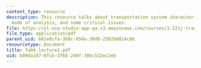 ```yaml
---
content_type: resource
description: This resource talks about transportation system characterization, phases,
  mode of analysis, and some critical issues.
file: https://ol-ocw-studio-app-qa.s3.amazonaws.com/courses/1-221j-transportation-systems-fall-2004/b09da1870fcb3f6b240f30bc532ec2eb_fa04_lecture1.pdf
file_type: application/pdf
parent_uid: b81e0cfa-368c-050a-30d0-2502b8824c8b
resourcetype: Document
title: fa04_lecture1.pdf
uid: b09da187-0fcb-3f6b-240f-30bc532ec2eb
---
```

